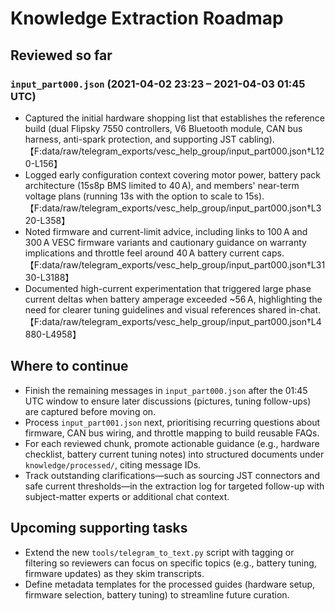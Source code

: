 # Knowledge Extraction Roadmap

## Reviewed so far

### `input_part000.json` (2021-04-02 23:23 – 2021-04-03 01:45 UTC)
- Captured the initial hardware shopping list that establishes the reference build (dual Flipsky 7550 controllers, V6 Bluetooth module, CAN bus harness, anti-spark protection, and supporting JST cabling).【F:data/raw/telegram_exports/vesc_help_group/input_part000.json†L120-L156】
- Logged early configuration context covering motor power, battery pack architecture (15s8p BMS limited to 40 A), and members' near-term voltage plans (running 13s with the option to scale to 15s).【F:data/raw/telegram_exports/vesc_help_group/input_part000.json†L320-L358】
- Noted firmware and current-limit advice, including links to 100 A and 300 A VESC firmware variants and cautionary guidance on warranty implications and throttle feel around 40 A battery current caps.【F:data/raw/telegram_exports/vesc_help_group/input_part000.json†L3130-L3188】
- Documented high-current experimentation that triggered large phase current deltas when battery amperage exceeded ~56 A, highlighting the need for clearer tuning guidelines and visual references shared in-chat.【F:data/raw/telegram_exports/vesc_help_group/input_part000.json†L4880-L4958】

## Where to continue
- Finish the remaining messages in `input_part000.json` after the 01:45 UTC window to ensure later discussions (pictures, tuning follow-ups) are captured before moving on.
- Process `input_part001.json` next, prioritising recurring questions about firmware, CAN bus wiring, and throttle mapping to build reusable FAQs.
- For each reviewed chunk, promote actionable guidance (e.g., hardware checklist, battery current tuning notes) into structured documents under `knowledge/processed/`, citing message IDs.
- Track outstanding clarifications—such as sourcing JST connectors and safe current thresholds—in the extraction log for targeted follow-up with subject-matter experts or additional chat context.

## Upcoming supporting tasks
- Extend the new `tools/telegram_to_text.py` script with tagging or filtering so reviewers can focus on specific topics (e.g., battery tuning, firmware updates) as they skim transcripts.
- Define metadata templates for the processed guides (hardware setup, firmware selection, battery tuning) to streamline future curation.
